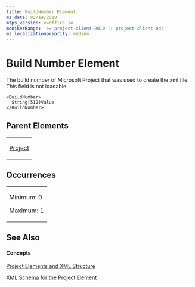```yaml
---
title: BuildNumber Element
ms.date: 03/14/2018
mtps_version: v=office.14
monikerRange: '>= project-client-2010 || project-client-odc'
ms.localizationpriority: medium
---
```


# Build Number Element




The build number of Microsoft Project that was used to create the xml file. This field is not loadable.

    <BuildNumber>
      String(512)Value
    </BuildNumber>

## Parent Elements

<table>
<colgroup>
<col style="width: 100%" />
</colgroup>
<tbody>
<tr class="odd">
<td><p><a href="project-element.md">Project</a></p></td>
</tr>
</tbody>
</table>

## Occurrences

<table>
<colgroup>
<col style="width: 100%" />
</colgroup>
<tbody>
<tr class="odd">
<td><p>Minimum: 0</p>
<p>Maximum: 1</p></td>
</tr>
</tbody>
</table>

## See Also

#### Concepts

[Project Elements and XML Structure](project-elements-and-xml-structure.md)

[XML Schema for the Project Element](xml-schema-for-the-project-element.md)

